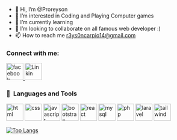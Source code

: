 - 👋 Hi, I’m @Proreyson
- 👀 I’m interested in Coding and Playing Computer games
- 🌱 I’m currently learning 
- 💞️ I’m looking to collaborate on all famous web developer :)
- 📫 How to reach me r3ys0ncarpio14@gmail.com


<h3>Connect with me: </h3>
<p align="left">
    <a href="https://www.facebook.com/reysoncarpio">
       <img src="https://cdn.jsdelivr.net/gh/devicons/devicon/icons/facebook/facebook-original.svg" alt="facebook" width="45" height="45" />
    </a>
    <a href="https://www.linkedin.com/in/reyson-carpio-148166283/">
        <img src="https://cdn.jsdelivr.net/gh/devicons/devicon/icons/linkedin/linkedin-original.svg" alt="Linkin" width="45" height="45"/>
    </a>    
</p>  

<h3> 🚀 &nbsp;Languages and Tools</h3>
<p align="left">
    <img src="https://devicon-website.vercel.app/api/html5/original.svg" alt="html" width="45" height="45"></img>
    <img src="https://devicon-website.vercel.app/api/css3/original.svg" alt="css" width="45" height="45"></img>
    <img src="https://devicon-website.vercel.app/api/javascript/original.svg" alt="javascript" width="45" height="45"></img>
    <img src="https://devicon-website.vercel.app/api/bootstrap/original.svg"alt="bootstrap" width="45" height="45"></img>
    <img src="https://devicon-website.vercel.app/api/react/original.svg" alt="react" width="45" height="45"></img>
    <img src="https://devicon-website.vercel.app/api/mysql/original.svg" alt="mysql" width="45" height="45"></img>
    <img src="https://devicon-website.vercel.app/api/php/original.svg" alt="php" width="45" height="45"></img>
    <img src="https://devicon-website.vercel.app/api/laravel/plain.svg" alt="laravel" width="45" height="45"></img>
    <img src="https://devicon-website.vercel.app/api/tailwindcss/original-wordmark.svg" alt="tailwind" width="45" height="45"></img>
</p>


[![Top Langs](https://github-readme-stats.vercel.app/api/top-langs/?Proreyson&layout=compact&theme=vision-friendly-dark)](https://github.com/anuraghazra/github-readme-stats)




